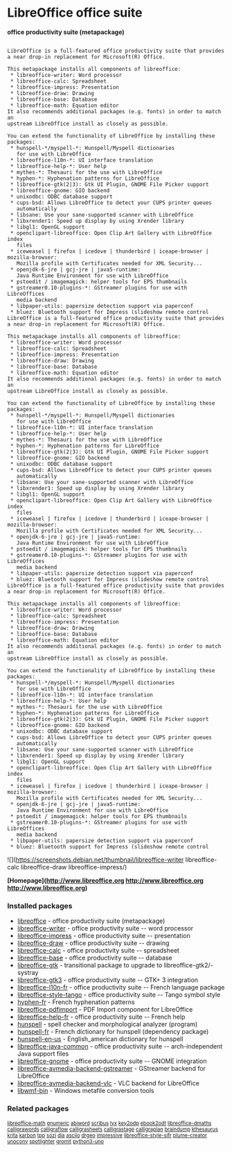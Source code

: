 # LibreOffice office suite

__office productivity suite (metapackage)__

```

LibreOffice is a full-featured office productivity suite that provides
a near drop-in replacement for Microsoft(R) Office.

This metapackage installs all components of libreoffice:
 * libreoffice-writer: Word processor
 * libreoffice-calc: Spreadsheet
 * libreoffice-impress: Presentation
 * libreoffice-draw: Drawing
 * libreoffice-base: Database
 * libreoffice-math: Equation editor
It also recommends additional packages (e.g. fonts) in order to match an
upstream LibreOffice install as closely as possible.

You can extend the functionality of LibreOffice by installing these
packages:
 * hunspell-*/myspell-*: Hunspell/Myspell dictionaries
   for use with LibreOffice
 * libreoffice-l10n-*: UI interface translation
 * libreoffice-help-*: User help
 * mythes-*: Thesauri for the use with LibreOffice
 * hyphen-*: Hyphenation patterns for LibreOffice
 * libreoffice-gtk(2|3): Gtk UI Plugin, GNOME File Picker support
 * libreoffice-gnome: GIO backend
 * unixodbc: ODBC database support
 * cups-bsd: Allows LibreOffice to detect your CUPS printer queues
   automatically
 * libsane: Use your sane-supported scanner with LibreOffice
 * libxrender1: Speed up display by using Xrender library
 * libgl1: OpenGL support
 * openclipart-libreoffice: Open Clip Art Gallery with LibreOffice index
   files
 * iceweasel | firefox | icedove | thunderbird | iceape-browser | mozilla-browser:
   Mozilla profile with Certificates needed for XML Security...
 * openjdk-6-jre | gcj-jre | java5-runtime:
   Java Runtime Environment for use with LibreOffice
 * pstoedit / imagemagick: helper tools for EPS thumbnails
 * gstreamer0.10-plugins-*: GStreamer plugins for use with LibreOffices
   media backend
 * libpaper-utils: papersize detection support via paperconf
 * bluez: Bluetooth support for Impress (slideshow remote control
LibreOffice is a full-featured office productivity suite that provides
a near drop-in replacement for Microsoft(R) Office.

This metapackage installs all components of libreoffice:
 * libreoffice-writer: Word processor
 * libreoffice-calc: Spreadsheet
 * libreoffice-impress: Presentation
 * libreoffice-draw: Drawing
 * libreoffice-base: Database
 * libreoffice-math: Equation editor
It also recommends additional packages (e.g. fonts) in order to match an
upstream LibreOffice install as closely as possible.

You can extend the functionality of LibreOffice by installing these
packages:
 * hunspell-*/myspell-*: Hunspell/Myspell dictionaries
   for use with LibreOffice
 * libreoffice-l10n-*: UI interface translation
 * libreoffice-help-*: User help
 * mythes-*: Thesauri for the use with LibreOffice
 * hyphen-*: Hyphenation patterns for LibreOffice
 * libreoffice-gtk(2|3): Gtk UI Plugin, GNOME File Picker support
 * libreoffice-gnome: GIO backend
 * unixodbc: ODBC database support
 * cups-bsd: Allows LibreOffice to detect your CUPS printer queues
   automatically
 * libsane: Use your sane-supported scanner with LibreOffice
 * libxrender1: Speed up display by using Xrender library
 * libgl1: OpenGL support
 * openclipart-libreoffice: Open Clip Art Gallery with LibreOffice index
   files
 * iceweasel | firefox | icedove | thunderbird | iceape-browser | mozilla-browser:
   Mozilla profile with Certificates needed for XML Security...
 * openjdk-6-jre | gcj-jre | java5-runtime:
   Java Runtime Environment for use with LibreOffice
 * pstoedit / imagemagick: helper tools for EPS thumbnails
 * gstreamer0.10-plugins-*: GStreamer plugins for use with LibreOffices
   media backend
 * libpaper-utils: papersize detection support via paperconf
 * bluez: Bluetooth support for Impress (slideshow remote control
LibreOffice is a full-featured office productivity suite that provides
a near drop-in replacement for Microsoft(R) Office.

This metapackage installs all components of libreoffice:
 * libreoffice-writer: Word processor
 * libreoffice-calc: Spreadsheet
 * libreoffice-impress: Presentation
 * libreoffice-draw: Drawing
 * libreoffice-base: Database
 * libreoffice-math: Equation editor
It also recommends additional packages (e.g. fonts) in order to match an
upstream LibreOffice install as closely as possible.

You can extend the functionality of LibreOffice by installing these
packages:
 * hunspell-*/myspell-*: Hunspell/Myspell dictionaries
   for use with LibreOffice
 * libreoffice-l10n-*: UI interface translation
 * libreoffice-help-*: User help
 * mythes-*: Thesauri for the use with LibreOffice
 * hyphen-*: Hyphenation patterns for LibreOffice
 * libreoffice-gtk(2|3): Gtk UI Plugin, GNOME File Picker support
 * libreoffice-gnome: GIO backend
 * unixodbc: ODBC database support
 * cups-bsd: Allows LibreOffice to detect your CUPS printer queues
   automatically
 * libsane: Use your sane-supported scanner with LibreOffice
 * libxrender1: Speed up display by using Xrender library
 * libgl1: OpenGL support
 * openclipart-libreoffice: Open Clip Art Gallery with LibreOffice index
   files
 * iceweasel | firefox | icedove | thunderbird | iceape-browser | mozilla-browser:
   Mozilla profile with Certificates needed for XML Security...
 * openjdk-6-jre | gcj-jre | java5-runtime:
   Java Runtime Environment for use with LibreOffice
 * pstoedit / imagemagick: helper tools for EPS thumbnails
 * gstreamer0.10-plugins-*: GStreamer plugins for use with LibreOffices
   media backend
 * libpaper-utils: papersize detection support via paperconf
 * bluez: Bluetooth support for Impress (slideshow remote control

```

![](https://screenshots.debian.net/thumbnail/libreoffice-writer
libreoffice-calc
libreoffice-draw
libreoffice-impress/)


 **[Homepage](http://www.libreoffice.org
http://www.libreoffice.org
http://www.libreoffice.org)**

### Installed packages

* [libreoffice](https://packages.debian.org/jessie/libreoffice) - office productivity suite (metapackage)
* [libreoffice-writer](https://packages.debian.org/jessie/libreoffice-writer) - office productivity suite -- word processor
* [libreoffice-impress](https://packages.debian.org/jessie/libreoffice-impress) - office productivity suite -- presentation
* [libreoffice-draw](https://packages.debian.org/jessie/libreoffice-draw) - office productivity suite -- drawing
* [libreoffice-calc](https://packages.debian.org/jessie/libreoffice-calc) - office productivity suite -- spreadsheet
* [libreoffice-base](https://packages.debian.org/jessie/libreoffice-base) - office productivity suite -- database
* [libreoffice-gtk](https://packages.debian.org/jessie/libreoffice-gtk) - transitional package to upgrade to libreoffice-gtk2/-systray
* [libreoffice-gtk3](https://packages.debian.org/jessie/libreoffice-gtk3) - office productivity suite -- GTK+ 3 integration
* [libreoffice-l10n-fr](https://packages.debian.org/jessie/libreoffice-l10n-fr) - office productivity suite -- French language package
* [libreoffice-style-tango](https://packages.debian.org/jessie/libreoffice-style-tango) - office productivity suite -- Tango symbol style
* [hyphen-fr](https://packages.debian.org/jessie/hyphen-fr) - French hyphenation patterns
* [libreoffice-pdfimport](https://packages.debian.org/jessie/libreoffice-pdfimport) - PDF Import component for LibreOffice
* [libreoffice-help-fr](https://packages.debian.org/jessie/libreoffice-help-fr) - office productivity suite -- French help
* [hunspell](https://packages.debian.org/jessie/hunspell) - spell checker and morphological analyzer (program)
* [hunspell-fr](https://packages.debian.org/jessie/hunspell-fr) - French dictionary for hunspell (dependency package)
* [hunspell-en-us](https://packages.debian.org/jessie/hunspell-en-us) - English_american dictionary for hunspell
* [libreoffice-java-common](https://packages.debian.org/jessie/libreoffice-java-common) - office productivity suite -- arch-independent Java support files
* [libreoffice-gnome](https://packages.debian.org/jessie/libreoffice-gnome) - office productivity suite -- GNOME integration
* [libreoffice-avmedia-backend-gstreamer](https://packages.debian.org/jessie/libreoffice-avmedia-backend-gstreamer) - GStreamer backend for LibreOffice
* [libreoffice-avmedia-backend-vlc](https://packages.debian.org/jessie/libreoffice-avmedia-backend-vlc) - VLC backend for LibreOffice
* [libwmf-bin](https://packages.debian.org/jessie/libwmf-bin) - Windows metafile conversion tools

### Related packages

<sub> [libreoffice-math](https://packages.debian.org/jessie/libreoffice-math) [gnumeric](https://packages.debian.org/jessie/gnumeric) [abiword](https://packages.debian.org/jessie/abiword) [scribus](https://packages.debian.org/jessie/scribus) [lyx](https://packages.debian.org/jessie/lyx) [key2odp](https://packages.debian.org/jessie/key2odp) [ebook2odt](https://packages.debian.org/jessie/ebook2odt) [libreoffice-dmaths](https://packages.debian.org/jessie/libreoffice-dmaths) [calligrawords](https://packages.debian.org/jessie/calligrawords) [calligraflow](https://packages.debian.org/jessie/calligraflow) [calligrasheets](https://packages.debian.org/jessie/calligrasheets) [calligrastage](https://packages.debian.org/jessie/calligrastage) [calligraplan](https://packages.debian.org/jessie/calligraplan) [braindump](https://packages.debian.org/jessie/braindump) [kthesaurus](https://packages.debian.org/jessie/kthesaurus) [krita](https://packages.debian.org/jessie/krita) [karbon](https://packages.debian.org/jessie/karbon) [tpp](https://packages.debian.org/jessie/tpp) [sozi](https://packages.debian.org/jessie/sozi) [dia](https://packages.debian.org/jessie/dia) [asciio](https://packages.debian.org/jessie/asciio) [drgeo](https://packages.debian.org/jessie/drgeo) [impressive](https://packages.debian.org/jessie/impressive) [libreoffice-style-sifr](https://packages.debian.org/jessie/libreoffice-style-sifr) [plume-creator](https://packages.debian.org/jessie/plume-creator) [unoconv](https://packages.debian.org/jessie/unoconv) [spotlighter](https://packages.debian.org/jessie/spotlighter) [gromit](https://packages.debian.org/jessie/gromit) [python3-uno](https://packages.debian.org/jessie/python3-uno)  </sub>
